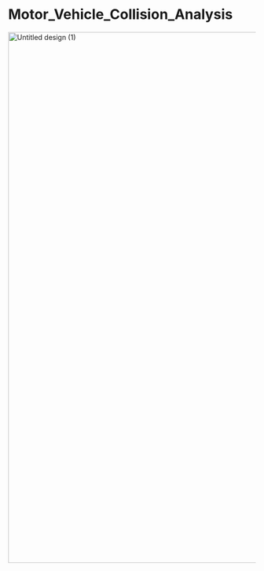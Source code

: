 # Motor_Vehicle_Collision_Analysis

<img width="1080" height="1080" alt="Untitled design (1)" src="https://github.com/user-attachments/assets/5f0d1d1b-ca5a-49ef-bf45-89621b1013ef" />


